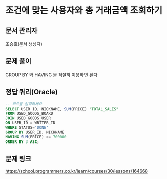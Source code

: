 # 조건에 맞는 사용자와 총 거래금액 조회하기
## 문서 관리자
조승효(문서 생성자)
## 문제 풀이
GROUP BY 와 HAVING 을 적절히 이용하면 된다
## 정답 쿼리(Oracle)
``` sql
-- 코드를 입력하세요
SELECT USER_ID, NICKNAME, SUM(PRICE) "TOTAL_SALES"
FROM USED_GOODS_BOARD
JOIN USED_GOODS_USER
ON USER_ID = WRITER_ID
WHERE STATUS='DONE'
GROUP BY USER_ID, NICKNAME
HAVING SUM(PRICE) >= 700000
ORDER BY 3 ASC;
```
## 문제 링크
https://school.programmers.co.kr/learn/courses/30/lessons/164668